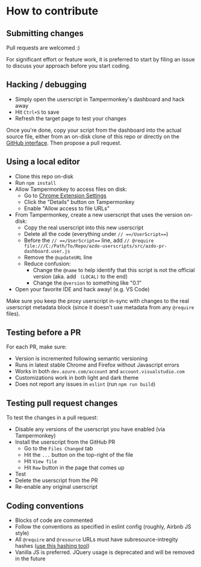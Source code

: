 # How to contribute

## Submitting changes

Pull requests are welcomed :)

For significant effort or feature work, it is preferred to start by filing an issue to discuss your approach before you start coding.

## Hacking / debugging

- Simply open the userscript in Tampermonkey's dashboard and hack away
- Hit `Ctrl+S` to save
- Refresh the target page to test your changes

Once you're done, copy your script from the dashboard into the actual source file, either from an on-disk clone of this repo or directly on the [GitHub interface](https://help.github.com/en/github/managing-files-in-a-repository/editing-files-in-your-repository). Then propose a pull request.

## Using a local editor

- Clone this repo on-disk
- Run `npm install`
- Allow Tampermonkey to access files on disk:
  - Go to [Chrome Extension Settings](chrome://extensions/)
  - Click the "Details" button on Tampermonkey
  - Enable "Allow access to file URLs"
- From Tampermonkey, create a new userscript that uses the version on-disk:
  - Copy the real userscript into this new userscript
  - Delete all the code (everything under `// ==/UserScript==`)
  - Before the `// ==/UserScript==` line, add `// @require file:///C:/Path/To/Repo/azdo-userscripts/src/azdo-pr-dashboard.user.js`
  - Remove the `@updateURL` line
  - Reduce confusion:
    - Change the `@name` to help identify that this script is not the official version (aka. add ` (LOCAL)` to the end)
    - Change the `@version` to something like "0.1"
- Open your favorite IDE and hack away! (e.g. VS Code)

Make sure you keep the proxy userscript in-sync with changes to the real userscript metadata block (since it doesn't use metadata from any `@require` files).

## Testing before a PR

For each PR, make sure:

- Version is incremented following semantic versioning
- Runs in latest stable Chrome and Firefox without Javascript errors
- Works in both `dev.azure.com/account` and `account.visualstudio.com`
- Customizations work in both light and dark theme
- Does not report any issues in `eslint` (run `npm run build`)

## Testing pull request changes

To test the changes in a pull request:

- Disable any versions of the userscript you have enabled (via Tampermonkey)
- Install the userscript from the GitHub PR
  - Go to the `Files Changed` tab
  - Hit the `...` button on the top-right of the file
  - Hit `View file`
  - Hit `Raw` button in the page that comes up
- Test
- Delete the userscript from the PR
- Re-enable any original userscript

## Coding conventions

- Blocks of code are commented
- Follow the conventions as specified in eslint config (roughly, Airbnb JS style)
- All `@require` and `@resource` URLs must have subresource-intregity hashes ([use this hashing tool](https://www.srihash.org/))
- Vanilla JS is preferred. JQuery usage is deprecated and will be removed in the future
